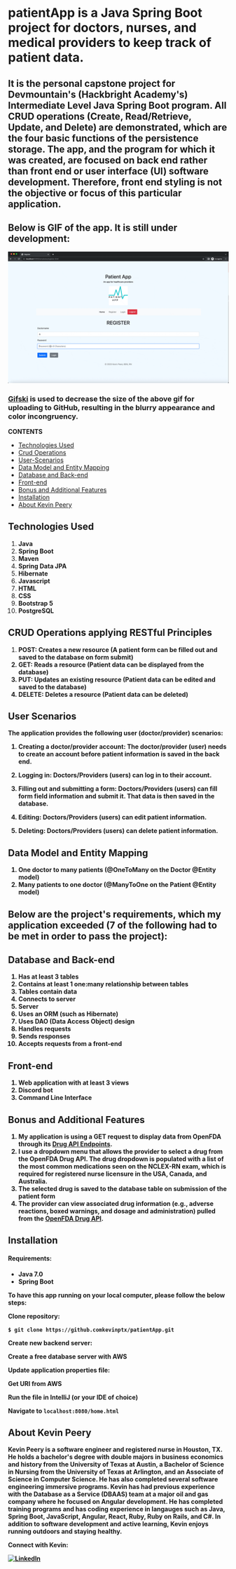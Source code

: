 # patientApp is a Java Spring Boot project for doctors, nurses, and medical providers to keep track of patient data.

## It is the personal capstone project for Devmountain's (Hackbright Academy's) Intermediate Level Java Spring Boot program. All CRUD operations (Create, Read/Retrieve, Update, and Delete) are demonstrated, which are the four basic functions of the persistence storage. The app, and the program for which it was created, are focused on back end rather than front end or user interface (UI) software development. Therefore, front end styling is not the objective or focus of this particular application.

## Below is GIF of the app. It is still under development:

![patientApp](https://github.com/kevinptx/patientApp/blob/main/patientAppDemo.gif)

### <b>[Gifski](https://gif.ski/ "Gifski")</b> is used to decrease the size of the above gif for uploading to GitHub, resulting in the blurry appearance and color incongruency.

**CONTENTS**

- [Technologies Used](#technologies-used)
- [Crud Operations](#CRUD-operations-applying-rESTful-principles)
- [User-Scenarios](#User-Scenarios)
- [Data Model and Entity Mapping](#data-model-and-entity-mapping)
- [Database and Back-end](#Database-and-Back-end)
- [Front-end](#Front-end)
- [Bonus and Additional Features](#Bonus-and-Additional-Features)
- [Installation](#installation)
- [About Kevin Peery](#about-kevin-peery)


## Technologies Used

1. <b>Java</b>
2. <b>Spring Boot</b>
3. <b>Maven</b>
4. <b>Spring Data JPA</b>
5. <b>Hibernate</b>
6. <b>Javascript</b>
7. <b>HTML</b>
8. <b>CSS</b>
9. <b>Bootstrap 5</b>
10. <b>PostgreSQL</b>

## CRUD Operations applying RESTful Principles
1. <b>POST:<b> Creates a new resource (A patient form can be filled out and saved to the database on form submit)
2. <b>GET:<b> Reads a resource (Patient data can be displayed from the database)
3. <b>PUT:<b> Updates an existing resource (Patient data can be edited and saved to the database)
4. <b>DELETE:<b> Deletes a resource (Patient data can be deleted)

## User Scenarios
The application provides the following user (doctor/provider) scenarios:

1. <b>Creating a doctor/provider account</b>: The doctor/provider (user) needs to create an account before patient information is saved in the back end.

2. <b>Logging in</b>: Doctors/Providers (users) can log in to their account.

3. <b>Filling out and submitting a form</b>: Doctors/Providers (users) can fill form field information and submit it. That data is then saved in the database.

4. <b>Editing</b>: Doctors/Providers (users) can edit patient information.

5. <b>Deleting</b>: Doctors/Providers (users) can delete patient information.

## Data Model and Entity Mapping

1. <b>One doctor to many patients (@OneToMany on the Doctor @Entity model)<b>
2. <b>Many patients to one doctor (@ManyToOne on the Patient @Entity model)<b>
  
## Below are the project's requirements, which my application exceeded (7 of the following had to be met in order to pass the project):
  
  
## Database and Back-end
1. <b>Has at least 3 tables</b>
2. <b>Contains at least 1 one:many relationship between tables</b>
3. <b>Tables contain data</b>
4. <b>Connects to server</b>
5. <b>Server</b>
6. <b>Uses an ORM (such as Hibernate)</b>
7. <b>Uses DAO (Data Access Object) design</b>
8. <b>Handles requests</b>
9. <b>Sends responses</b>
10. <b>Accepts requests from a front-end</b>

## Front-end
1. <b>Web application with at least 3 views</b>
2. <b>Discord bot</b>
3. <b>Command Line Interface</b>

## Bonus and Additional Features
1.  <b>My application is using a GET request to display data from OpenFDA through its [Drug API Endpoints](https://open.fda.gov/apis/drug/ "OpenFDA Drug API Endpoints").</b>
  2. <b>I use a dropdown menu that allows the provider to select a drug from the OpenFDA Drug API. The drug dropdown is populated with a list of the most common medications seen on the NCLEX-RN exam, which is required for registered nurse licensure in the USA, Canada, and Australia.</b>
  3. <b>The selected drug is saved to the database table on submission of the patient form</b>
4. <b>The provider can view associated drug information (e.g., adverse reactions, boxed warnings, and dosage and administration) pulled from the [OpenFDA Drug API](https://open.fda.gov/apis/drug/ "OpenFDA Drug API").</b>

## Installation

#### Requirements:

- Java 7.0
- Spring Boot

To have this app running on your local computer, please follow the below steps:

Clone repository:

```
$ git clone https://github.comkevinptx/patientApp.git
```

Create new backend server:

Create a free database server with AWS


Update application properties file:

Get URI from AWS


Run the file in IntelliJ (or your IDE of choice)


Navigate to `localhost:8080/home.html`

## About Kevin Peery

Kevin Peery is a software engineer and registered nurse in Houston, TX. He holds a bachelor's degree with double majors in business economics and history from the University of Texas at Austin, a Bachelor of Science in Nursing from the University of Texas at Arlington, and an Associate of Science in Computer Science. He has also completed several software engineering immersive programs. Kevin has had previous experience with the Database as a Service (DBAAS) team at a major oil and gas company where he focused on Angular development. He has completed training programs and has coding experience in langauges such as Java, Spring Boot, JavaScript, Angular, React, Ruby, Ruby on Rails, and C#. In addition to software development and active learning, Kevin enjoys running outdoors and staying healthy.

Connect with Kevin: 
<p><a href="https://www.linkedin.com/in/kevin-peery/">
  <img
    alt="LinkedIn"
    src="https://img.shields.io/badge/linkedin-%230077B5.svg?style=for-the-badge&logo=linkedin&logoColor=white"
  />
</a>
</p>


  
